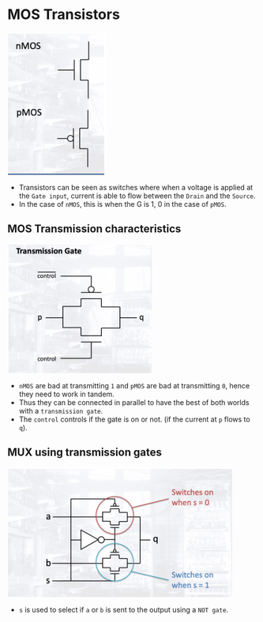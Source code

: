 # MOS Transistors
![Mos](../img/mos.png)

* Transistors can be seen as switches where when a voltage is applied at the `Gate input`, current is able to flow between the `Drain` and the `Source`.
* In the case of `nMOS`, this is when the G is 1, 0 in the case of `pMOS`.

## MOS Transmission characteristics
![Transmission gate](../img/transmission.png)
* `nMOS` are bad at transmitting `1` and `pMOS` are bad at transmitting `0`, hence they need to work in tandem.
* Thus they can be connected in parallel to have the best of both worlds with a `transmission gate`.
* The `control` controls if the gate is on or not. (if the current at `p` flows to `q`).

## MUX using transmission gates
![Mux](../img/mux.png)

* `s` is used to select if `a` or `b` is sent to the output using a `NOT gate`.